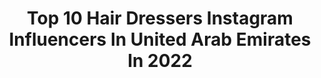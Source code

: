 ---
title: Top 10 Hair Dressers Instagram Influencers In United Arab Emirates In 2022
description: >-
  Find top hair dressers Instagram influencers in United Arab Emirates in 2022. Most popular hashtags: #beauty #fashion #dubai #makeup.
platform: Instagram
hits: 8
text_top: Analyze the most popular Instagram influencers on inBeat.
text_bottom: Our database aggregates 8 Instagram influencers like this in United Arab Emirates for you to pitch.
profiles:
  - username: "jacqueslacoupe"
    fullname: >-
      Jacques La Coupe Beauty Salon
    bio: >-
      📍Paris 📍Dubai 📍Egypt 📍Morocco
    location: "United Arab Emirates"
    followers: 38952
    engagement: 42
    commentsToLikes: 0.102465
    id: ck0w0sahwfshe0i196v69anmh
    verified: false
    hashtags: "#dubai, #repost, #balayage, #babylights"
  - username: "dareenbg"
    fullname: >-
      🇦🇪Dareen Barbar🇱🇧دارين بربر
    bio: >-
      Fitness/Life Coach Managing @awod.uae WBFF transformation winner🏅 Triathlete 🏃🏽‍♀️🏊🏼‍♂️🚴🏼‍♂️ Coaching/Events/Speaking ⬇️⬇️ ⬇️
    location: "United Arab Emirates"
    followers: 23637
    engagement: 354
    commentsToLikes: 0.058388
    id: ck14gwcdv7cvu0i19k6cwvema
    verified: false
    hashtags: "#dontgiveup, #dareenbarbar, #dubai, #inspire"
  - username: "razan.makeupp"
    fullname: >-
      Razan Ahmed رزان أحمد
    bio: >-
      Blogger Saudi Arabia🇸🇦 ‎‏الرياض/المدينة/جدة Snap:irazan_ah whats:0566002977 ميكب مجاناً لذوي الإحتياجات الخاصة والأسر المتعففه ومحاربات السرطان
    location: "United Arab Emirates"
    followers: 21102
    engagement: 628
    commentsToLikes: 0.400926
    id: ck0w5z3pu64im0i199g7ym66a
    verified: false
    hashtags: "#curly, #beauty, #makeup, #art"
  - username: "makeupby_zainab"
    fullname: >-
      Zainab Koustek
    bio: >-
      Makeup artist Owner of @makeupby_zainab center Dubai🇦🇪 Syria🇸🇾 For reservations : +963-958957007 🌸041-9998🌸🌸 FB page 👇🏼👇🏼👇🏼👇🏼
    location: "United Arab Emirates"
    followers: 43860
    engagement: 484
    commentsToLikes: 0.009472
    id: ck55nybr1794w0i11mrdcjv8m
    verified: false
    hashtags: "#bride, #lebanon, #crown, #makeuptutorial"
  - username: "danihairstylist1"
    fullname: >-
      Dani's Offical Account
    bio: >-
      "I Speak the #HAIR LANGUAGE, so what language do you speak?" Dani. Dubai (L'Oreal Pro Artist) Proud to be followed by Celebrities.😎 📱+971555808138
    location: "United Arab Emirates"
    followers: 105371
    engagement: 138
    commentsToLikes: 0.013210
    id: ck0w36weirvvw0i19wz0juu3o
    verified: false
    hashtags: "#fashionshow, #makeup, #bollywood, #dubaimodel"
  - username: "fatin.hamoush"
    fullname: >-
      Fatin hamoush | فاتن حموش
    bio: >-
      Architect Manager & social media specialist at @salazagroup Member at @propagate.agency Damascus.Dubai 📍 📧 fatin.hamoush@gmail.com
    location: "United Arab Emirates"
    followers: 64809
    engagement: 361
    commentsToLikes: 0.054209
    id: ck8tazx9rtsak0j78a5u3zw00
    verified: false
    hashtags: "#blogger, #summer, #winteriscoming, #positivity"
  - username: "dudasilveira07"
    fullname: >-
      Maria Eduarda💋
    bio: >-
      • For work Enquiries contact me(DM) colabs • MODEL •ɑҍմ ժհɑҍí / Dubai 🇦🇪🐪 • • model | make up💄💋 | fashion • • Watch the stories😜 #model #fashion
    location: "United Arab Emirates"
    followers: 6150
    engagement: 909
    commentsToLikes: 0.105454
    id: ck15ulwhnntkd0i19u6a82rai
    verified: false
    hashtags: "#dubai, #modeling, #dubaimodels, #makeup"
  - username: "diana_alkadri"
    fullname: >-
      Diana Alkadri | ديانا القادري
    bio: >-
      لا منقذ لنفسك إلا نفسك🍃 Interior Designer @kafi_engineering Development Manager @echo.media.sy Mrs Alkhiami @zak8686 Mother of 2 😇 Syria📍Dubai
    location: "United Arab Emirates"
    followers: 114231
    engagement: 512
    commentsToLikes: 0.018379
    id: ck8t2ph8a09ro0j78g5tggf49
    verified: false
    hashtags: "#fashiongram, #fashionphotography, #followforfollowback, #followers"
---